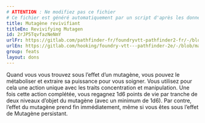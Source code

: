 ```yaml
---
# ATTENTION : Ne modifiez pas ce fichier
# Ce fichier est généré automatiquement par un script d'après les données du module Foundry VTT officiel et de sa traduction
title: Mutagène revivifiant
titleEn: Revivifying Mutagen
id: 2rJP5TqvfazNeNmY
urlFr: https://gitlab.com/pathfinder-fr/foundryvtt-pathfinder2-fr/-/blob/master/data/feats/2rJP5TqvfazNeNmY.htm
urlEn: https://gitlab.com/hooking/foundry-vtt---pathfinder-2e/-/blob/master/packs/data/feats.db/revivifying-mutagen.json
group: feats
layout: dons
---
```

Quand vous vous trouvez sous l’effet d’un mutagène, vous pouvez le métaboliser et extraire sa puissance pour vous soigner. Vous utilisez pour cela une action unique avec les traits concentration et manipulation. Une fois cette action complétée, vous regagnez 1d6 points de vie par tranche de deux niveaux d’objet du mutagène (avec un minimum de 1d6). Par contre, l’effet du mutagène prend fin immédiatement, même si vous êtes sous l’effet de Mutagène persistant.


